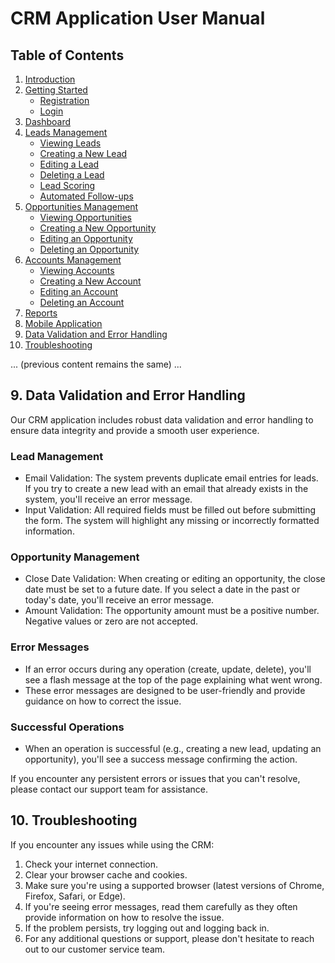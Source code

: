# CRM Application User Manual

## Table of Contents
1. [Introduction](#introduction)
2. [Getting Started](#getting-started)
   - [Registration](#registration)
   - [Login](#login)
3. [Dashboard](#dashboard)
4. [Leads Management](#leads-management)
   - [Viewing Leads](#viewing-leads)
   - [Creating a New Lead](#creating-a-new-lead)
   - [Editing a Lead](#editing-a-lead)
   - [Deleting a Lead](#deleting-a-lead)
   - [Lead Scoring](#lead-scoring)
   - [Automated Follow-ups](#automated-follow-ups)
5. [Opportunities Management](#opportunities-management)
   - [Viewing Opportunities](#viewing-opportunities)
   - [Creating a New Opportunity](#creating-a-new-opportunity)
   - [Editing an Opportunity](#editing-an-opportunity)
   - [Deleting an Opportunity](#deleting-an-opportunity)
6. [Accounts Management](#accounts-management)
   - [Viewing Accounts](#viewing-accounts)
   - [Creating a New Account](#creating-a-new-account)
   - [Editing an Account](#editing-an-account)
   - [Deleting an Account](#deleting-an-account)
7. [Reports](#reports)
8. [Mobile Application](#mobile-application)
9. [Data Validation and Error Handling](#data-validation-and-error-handling)
10. [Troubleshooting](#troubleshooting)

... (previous content remains the same) ...

## 9. Data Validation and Error Handling

Our CRM application includes robust data validation and error handling to ensure data integrity and provide a smooth user experience.

### Lead Management
- Email Validation: The system prevents duplicate email entries for leads. If you try to create a new lead with an email that already exists in the system, you'll receive an error message.
- Input Validation: All required fields must be filled out before submitting the form. The system will highlight any missing or incorrectly formatted information.

### Opportunity Management
- Close Date Validation: When creating or editing an opportunity, the close date must be set to a future date. If you select a date in the past or today's date, you'll receive an error message.
- Amount Validation: The opportunity amount must be a positive number. Negative values or zero are not accepted.

### Error Messages
- If an error occurs during any operation (create, update, delete), you'll see a flash message at the top of the page explaining what went wrong.
- These error messages are designed to be user-friendly and provide guidance on how to correct the issue.

### Successful Operations
- When an operation is successful (e.g., creating a new lead, updating an opportunity), you'll see a success message confirming the action.

If you encounter any persistent errors or issues that you can't resolve, please contact our support team for assistance.

## 10. Troubleshooting

If you encounter any issues while using the CRM:
1. Check your internet connection.
2. Clear your browser cache and cookies.
3. Make sure you're using a supported browser (latest versions of Chrome, Firefox, Safari, or Edge).
4. If you're seeing error messages, read them carefully as they often provide information on how to resolve the issue.
5. If the problem persists, try logging out and logging back in.
6. For any additional questions or support, please don't hesitate to reach out to our customer service team.

